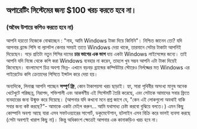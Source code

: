 <?php require("../../entete.php");?> <?php require("../../base.php");?> <?php require("../../fonctions.php");?>

<div id="corps">

<h2>অপারেটিং সিস্টেমের জন্য $100 খরচ করতে হবে না।</h2>

<h3>(অবৈধ উপায়ে কপিও করতে হবে না)</h3>

আপনি হয়তো নিজেকে বোঝাচ্ছেন : "নাহ, আমি Windows টাকা দিয়ে কিনিনি"। নিশ্চিত জানেন তো? যদি আপনার ব্র্যান্ড পিসি বা ল্যাপটপ কেনার সময়ই তাতে Windows দেয়া থাকে, তারমানে সেটার টাকাটা আপনিই দিয়েছেন। গড়ে প্রতিটা নতুন পিসির দামের <b>চার ভাগের এক ভাগ </b>যায় একটা Windows লাইসেন্সের জন্যে। তাই আপনি যদি নিজে থেকে কপি করা Windows ব্যবহার না করেন, তাহলে খুব সম্ভব আপনি এটা টাকা দিয়েই কিনেছেন। বাংলাদেশে চিত্র অবশ্য ভিন্ন- এখানে বড়বড় ব্র্যান্ডের কম্পিউটার স্টোরেও নির্লজ্জের মত Windows এর পাইরেটেড কপি ক্রেতাদের পিসিতে ইন্সটল করে দেয়া হয়।

অন্যদিকে, লিনাক্স আপনি পাচ্ছেন <b>সম্পূর্ণ ফ্রি</b>, কোন টাকাপয়সা খরচ ছাড়াই। হ্যা, সারা পৃথিবীর অসংখ্য মানুষ অনেক খেটেখুটে পরিচ্ছন্ন, নিরাপদ, শক্তিশালী এবং আকর্ষণীয় এই সিস্টেমটি তৈরি করেছে, এবং সেটাকে আমাদের সবার ফ্রিতে ব্যবহারের জন্য উন্মুক্ত করে দিয়েছে। (আপনার যদি কখনো মনে প্রশ্ন জাগে যে, "কেন এই লোকগুলো অযথাই বাকি সবার জন্য কষ্ট করছে?"- আমাকে একটা মেইল করুন... আমি যথাসাধ্য চেষ্টা করবো বুঝিয়ে বলতে।) এমন কিছু কোম্পানি অবশ্য আছে যারা এসব সফটওয়্যারের সাপোর্ট, ডকুমেন্টেশান, হটলাইন এসব বিক্রি করে ভালই ব্যবসা করছে (সেটা অবশ্যই খারাপ কিছু না)। কিন্তু অধিকাংশ ক্ষেত্রেই আপনার এক কানাকড়িও খরচ হবে না।

</div>


